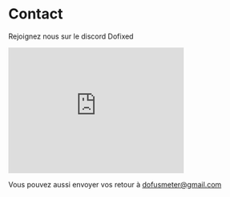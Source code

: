 # Contact

Rejoignez nous sur le discord Dofixed
<iframe src="https://discord.com/widget?id=623883339211997184&theme=dark" width="350" height="250" allowtransparency="true" frameborder="0" sandbox="allow-popups allow-popups-to-escape-sandbox allow-same-origin allow-scripts"></iframe>

Vous pouvez aussi envoyer vos retour à <a href = "mailto: dofusmeter@gmail.com">dofusmeter@gmail.com</a>
